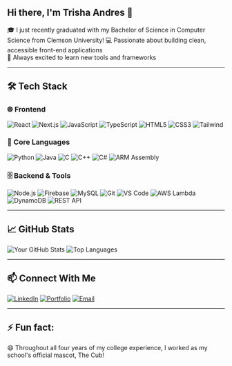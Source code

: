 ## Hi there, I'm Trisha Andres 👋

🎓 I just recently graduated with my Bachelor of Science in Computer Science from Clemson University!
💻 Passionate about building clean, accessible front-end applications  
🚀 Always excited to learn new tools and frameworks  

---

## 🛠️ Tech Stack

### 🌐 Frontend
![React](https://img.shields.io/badge/-React-61DAFB?style=flat&logo=react)
![Next.js](https://img.shields.io/badge/-Next.js-000000?style=flat&logo=next.js)
![JavaScript](https://img.shields.io/badge/-JavaScript-F7DF1E?style=flat&logo=javascript)
![TypeScript](https://img.shields.io/badge/-TypeScript-3178C6?style=flat&logo=typescript)
![HTML5](https://img.shields.io/badge/-HTML5-E34F26?style=flat&logo=html5)
![CSS3](https://img.shields.io/badge/-CSS3-1572B6?style=flat&logo=css3)
![Tailwind](https://img.shields.io/badge/-Tailwind_CSS-38B2AC?style=flat&logo=tailwind-css)

### 🧠 Core Languages
![Python](https://img.shields.io/badge/-Python-3776AB?style=flat&logo=python)
![Java](https://img.shields.io/badge/-Java-007396?style=flat&logo=java)
![C](https://img.shields.io/badge/-C-00599C?style=flat&logo=c)
![C++](https://img.shields.io/badge/-C++-00599C?style=flat&logo=c%2b%2b)
![C#](https://img.shields.io/badge/-C%23-239120?style=flat&logo=c-sharp)
![ARM Assembly](https://img.shields.io/badge/-ARM%20Assembly-000000?style=flat&logo=arm)

### 🗄️ Backend & Tools
![Node.js](https://img.shields.io/badge/-Node.js-339933?style=flat&logo=node.js)
![Firebase](https://img.shields.io/badge/-Firebase-FFCA28?style=flat&logo=firebase)
![MySQL](https://img.shields.io/badge/-MySQL-4479A1?style=flat&logo=mysql)
![Git](https://img.shields.io/badge/-Git-F05032?style=flat&logo=git)
![VS Code](https://img.shields.io/badge/-VSCode-007ACC?style=flat&logo=visual-studio-code)
![AWS Lambda](https://img.shields.io/badge/-AWS%20Lambda-FF9900?style=flat&logo=aws-lambda)
![DynamoDB](https://img.shields.io/badge/-Amazon%20DynamoDB-4053D6?style=flat&logo=amazon-dynamodb)
![REST API](https://img.shields.io/badge/-REST%20API-000000?style=flat&logo=api)

---

## 📈 GitHub Stats

![Your GitHub Stats](https://github-readme-stats.vercel.app/api?username=TrishaAndres&show_icons=true&theme=tokyonight)
![Top Languages](https://github-readme-stats.vercel.app/api/top-langs/?username=TrishaAndres&layout=compact&theme=tokyonight)

---

## 📫 Connect With Me

[![LinkedIn](https://img.shields.io/badge/-LinkedIn-0A66C2?style=flat&logo=linkedin&logoColor=white)](https://www.linkedin.com/in/trisha-andres/)
[![Portfolio](https://img.shields.io/badge/-Portfolio-000?style=flat&logo=web&logoColor=white)](https://your-portfolio-link.com)
[![Email](https://img.shields.io/badge/-Email-D14836?style=flat&logo=gmail&logoColor=white)](mailto:trisha316andres@gmail.com)

---

## ⚡ Fun fact:

😄 Throughout all four years of my college experience, I worked as my school's official mascot, The Cub!

<!--
**TrishaAndres/TrishaAndres** is a ✨ _special_ ✨ repository because its `README.md` (this file) appears on your GitHub profile.

Here are some ideas to get you started:

- 🔭 I’m currently working on ...
- 🌱 I’m currently learning ...
- 👯 I’m looking to collaborate on ...
- 🤔 I’m looking for help with ...
- 💬 Ask me about ...
- 📫 How to reach me: ...
- 😄 Pronouns: ...
- ⚡ Fun fact: ...
-->
